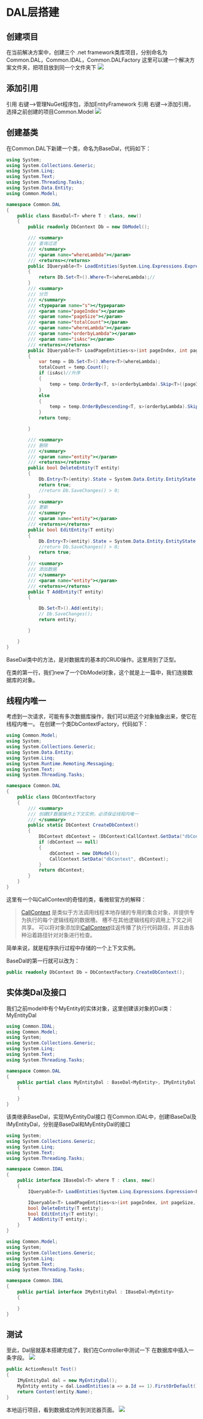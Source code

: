 
# DAL层搭建

## 创建项目
在当前解决方案中，创建三个 .net framework类库项目，分别命名为Common.DAL，Common.IDAL，Common.DALFactory
这里可以建一个解决方案文件夹，把项目放到同一个文件夹下
![](dal1.png)

## 添加引用
引用  右键—>管理NuGet程序包，添加EntityFramework
引用  右键—>添加引用，选择之前创建的项目Common.Model
![](dal2.png)

## 创建基类
在Common.DAL下新建一个类，命名为BaseDal，代码如下：
```csharp
using System;
using System.Collections.Generic;
using System.Linq;
using System.Text;
using System.Threading.Tasks;
using System.Data.Entity;
using Common.Model;

namespace Common.DAL
{
    public class BaseDal<T> where T : class, new()
    {
        public readonly DbContext Db = new DbModel();

        /// <summary>
        /// 查询过滤
        /// </summary>
        /// <param name="whereLambda"></param>
        /// <returns></returns>
        public IQueryable<T> LoadEntities(System.Linq.Expressions.Expression<Func<T, bool>> whereLambda)
        {
            return Db.Set<T>().Where<T>(whereLambda);//
        }
        /// <summary>
        /// 分页
        /// </summary>
        /// <typeparam name="s"></typeparam>
        /// <param name="pageIndex"></param>
        /// <param name="pageSize"></param>
        /// <param name="totalCount"></param>
        /// <param name="whereLambda"></param>
        /// <param name="orderbyLambda"></param>
        /// <param name="isAsc"></param>
        /// <returns></returns>
        public IQueryable<T> LoadPageEntities<s>(int pageIndex, int pageSize, out int totalCount, System.Linq.Expressions.Expression<Func<T, bool>> whereLambda, System.Linq.Expressions.Expression<Func<T, s>> orderbyLambda, bool isAsc)
        {
            var temp = Db.Set<T>().Where<T>(whereLambda);
            totalCount = temp.Count();
            if (isAsc)//升序
            {
                temp = temp.OrderBy<T, s>(orderbyLambda).Skip<T>((pageIndex - 1) * pageSize).Take<T>(pageSize);
            }
            else
            {
                temp = temp.OrderByDescending<T, s>(orderbyLambda).Skip<T>((pageIndex - 1) * pageSize).Take<T>(pageSize);
            }
            return temp;

        }

        /// <summary>
        /// 删除
        /// </summary>
        /// <param name="entity"></param>
        /// <returns></returns>
        public bool DeleteEntity(T entity)
        {
            Db.Entry<T>(entity).State = System.Data.Entity.EntityState.Deleted;
            return true;
            //return Db.SaveChanges() > 0;
        }
        /// <summary>
        /// 更新
        /// </summary>
        /// <param name="entity"></param>
        /// <returns></returns>
        public bool EditEntity(T entity)
        {
            Db.Entry<T>(entity).State = System.Data.Entity.EntityState.Modified;
            //return Db.SaveChanges() > 0;
            return true;
        }
        /// <summary>
        /// 添加数据
        /// </summary>
        /// <param name="entity"></param>
        /// <returns></returns>
        public T AddEntity(T entity)
        {

            Db.Set<T>().Add(entity);
            // Db.SaveChanges();
            return entity;

        }

    }
}

```

BaseDal类中的方法，是对数据库的基本的CRUD操作。这里用到了泛型。

在类的第一行，我们new了一个DbModel对象，这个就是上一篇中，我们连接数据库的对象。

## 线程内唯一
考虑到一次请求，可能有多次数据库操作，我们可以把这个对象抽象出来，使它在线程内唯一。
在创建一个类DbContextFactory，代码如下：

```csharp
using Common.Model;
using System;
using System.Collections.Generic;
using System.Data.Entity;
using System.Linq;
using System.Runtime.Remoting.Messaging;
using System.Text;
using System.Threading.Tasks;

namespace Common.DAL
{
    public class DbContextFactory
    {
        /// <summary>
        /// 创建EF数据操作上下文实例，必须保证线程内唯一
        /// </summary>
        public static DbContext CreateDbContext()
        {
            DbContext dbContext = (DbContext)CallContext.GetData("dbContext");
            if (dbContext == null)
            {
                dbContext = new DbModel();
                CallContext.SetData("dbContext", dbContext);
            }
            return dbContext;
        }
    }
}

```
这里有一个叫CallContext的奇怪的类，看微软官方的解释：
> [CallContext](https://docs.microsoft.com/zh-cn/dotnet/api/system.runtime.remoting.messaging.callcontext?view=netframework-4.5.2) 是类似于方法调用线程本地存储的专用的集合对象，并提供专为执行的每个逻辑线程的数据槽。 槽不在其他逻辑线程的调用上下文之间共享。 可以将对象添加到[CallContext](https://docs.microsoft.com/zh-cn/dotnet/api/system.runtime.remoting.messaging.callcontext?view=netframework-4.5.2)往返传播了执行代码路径，并且由各种沿着路径针对对象进行检查。

简单来说，就是程序执行过程中存储的一个上下文实例。

BaseDal的第一行就可以改为：

```csharp
public readonly DbContext Db = DbContextFactory.CreateDbContext();
```

## 实体类Dal及接口
我们之前model中有个MyEntity的实体对象，这里创建该对象的Dal类：MyEntityDal

```csharp
using Common.IDAL;
using Common.Model;
using System;
using System.Collections.Generic;
using System.Linq;
using System.Text;
using System.Threading.Tasks;

namespace Common.DAL
{
    public partial class MyEntityDal : BaseDal<MyEntity>, IMyEntityDal
    {

    }
}

```
该类继承BaseDal，实现IMyEntityDal接口
在Common.IDAL中，创建IBaseDal及IMyEntityDal，分别是BaseDal和MyEntityDal的接口
```csharp
using System;
using System.Collections.Generic;
using System.Linq;
using System.Text;
using System.Threading.Tasks;

namespace Common.IDAL
{
    public interface IBaseDal<T> where T : class, new()
    {
        IQueryable<T> LoadEntities(System.Linq.Expressions.Expression<Func<T, bool>> whereLambda);

        IQueryable<T> LoadPageEntities<s>(int pageIndex, int pageSize, out int totalCount, System.Linq.Expressions.Expression<Func<T, bool>> whereLambda, System.Linq.Expressions.Expression<Func<T, s>> orderbyLambda, bool isAsc);
        bool DeleteEntity(T entity);
        bool EditEntity(T entity);
        T AddEntity(T entity);
    }
}

```

```csharp
using Common.Model;
using System;
using System.Collections.Generic;
using System.Linq;
using System.Text;
using System.Threading.Tasks;

namespace Common.IDAL
{
    public partial interface IMyEntityDal : IBaseDal<MyEntity>
    {

    }
}

```

## 测试
至此，Dal层就基本搭建完成了，我们在Controller中测试一下
在数据库中插入一条字段。
![](dal4.png)

```csharp
public ActionResult Test()
{
    IMyEntityDal dal = new MyEntityDal();
    MyEntity entity = dal.LoadEntities(a => a.Id == 1).FirstOrDefault();
    return Content(entity.Name);
}
```
本地运行项目，看到数据成功传到浏览器页面。
![](dal3.png)





